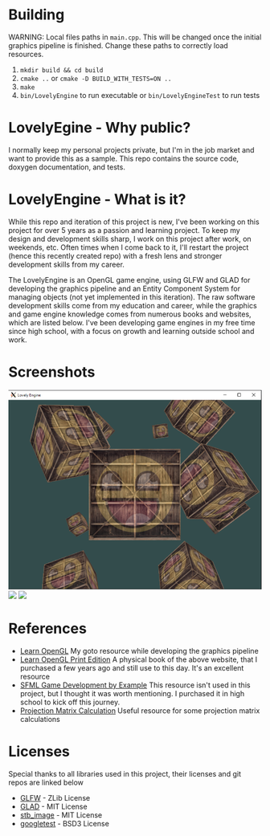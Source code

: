 # Building
WARNING: Local files paths in `main.cpp`. This will be changed once the initial graphics pipeline is finished. Change these paths to correctly load resources.
1. `mkdir build && cd build`
2. `cmake ..` or `cmake -D BUILD_WITH_TESTS=ON ..`
3. `make`
4. `bin/LovelyEngine` to run executable or `bin/LovelyEngineTest` to run tests

# LovelyEgine - Why public?
I normally keep my personal projects private, but I'm in the job market and want to provide this as a sample. This repo contains the source code, doxygen documentation, and tests.

# LovelyEngine - What is it?
While this repo and iteration of this project is new, I've been working on this project for over 5 years as a passion and learning project. To keep my design and development skills sharp, I work on this project after work, on weekends, etc. Often times when I come back to it, I'll restart the project (hence this recently created repo) with a fresh lens and stronger development skills from my career.

The LovelyEngine is an OpenGL game engine, using GLFW and GLAD for developing the graphics pipeline and an Entity Component System for managing objects (not yet implemented in this iteration). The raw software development skills come from my education and career, while the graphics and game engine knowledge comes from numerous books and websites, which are listed below. I've been developing game engines in my free time since high school, with a focus on growth and learning outside school and work.

# Screenshots
![ ](https://github.com/jallen98/LovelyEngine/blob/develop/res/Demos/cubes.PNG)
![ ](https://github.com/jallen98/LovelyEngine/blob/develop/res/Demos/light_demo.gif)
![ ](https://github.com/jallen98/LovelyEngine/blob/develop/res/Demos/multiple_lights.gif)

# References
- [Learn OpenGL](https://learnopengl.com)
My goto resource while developing the graphics pipeline
- [Learn OpenGL Print Edition](https://www.amazon.com/gp/product/9090332561/ref=as_li_tl?tag=joeydevries-20&ie=UTF8&linkId=7dc8cb69143266ce47e97e21350bbfff&geniuslink=true)
A physical book of the above website, that I purchased a few years ago and still use to this day. It's an excellent resource
- [SFML Game Development by Example](https://www.amazon.com/SFML-Development-Example-Raimondas-Pupius/dp/1785287346/ref=asc_df_1785287346/?tag=hyprod-20&linkCode=df0&hvadid=312140868236&hvpos=&hvnetw=g&hvrand=10245637400762425020&hvpone=&hvptwo=&hvqmt=&hvdev=c&hvdvcmdl=&hvlocint=&hvlocphy=9003344&hvtargid=pla-662180708592&psc=1)
This resource isn't used in this project, but I thought it was worth mentioning. I purchased it in high school to kick off this journey.
- [Projection Matrix Calculation](http://www.songho.ca/opengl/gl_projectionmatrix.html)
Useful resource for some projection matrix calculations

# Licenses
Special thanks to all libraries used in this project, their licenses and git repos are linked below
- [GLFW](https://github.com/glfw/glfw/blob/master/LICENSE.md) - ZLib License
- [GLAD](https://github.com/Dav1dde/glad/blob/glad2/LICENSE) - MIT License
- [stb_image](https://github.com/nothings/stb/blob/master/LICENSE) - MIT License
- [googletest](https://github.com/google/googletest/blob/main/LICENSE) - BSD3 License

